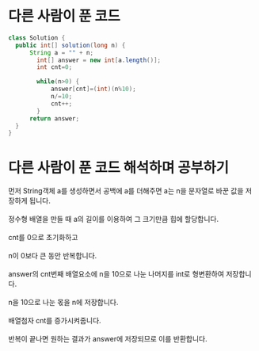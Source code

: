 # 다른 사람이 푼 코드
```java
class Solution {
  public int[] solution(long n) {
      String a = "" + n;
        int[] answer = new int[a.length()];
        int cnt=0;

        while(n>0) {
            answer[cnt]=(int)(n%10);
            n/=10;
            cnt++;
        }
      return answer;
  }
}
```

# 다른 사람이 푼 코드 해석하며 공부하기
먼저 String객체 a를 생성하면서 공백에 a를 더해주면 a는 n을 문자열로 바꾼 값을 저장하게 됩니다.<br><br>
정수형 배열을 만들 때 a의 길이를 이용하여 그 크기만큼 힙에 할당합니다.<br><br>
cnt를 0으로 초기화하고<br><br>
n이 0보다 큰 동안 반복합니다.<br><br>
answer의 cnt번째 배열요소에 n을 10으로 나눈 나머지를 int로 형변환하여 저장합니다.<br><br>
n을 10으로 나눈 몫을 n에 저장합니다.<br><br>
배열첨자 cnt를 증가시켜줍니다.<br><br>
반복이 끝나면 원하는 결과가 answer에 저장되므로 이를 반환합니다.
